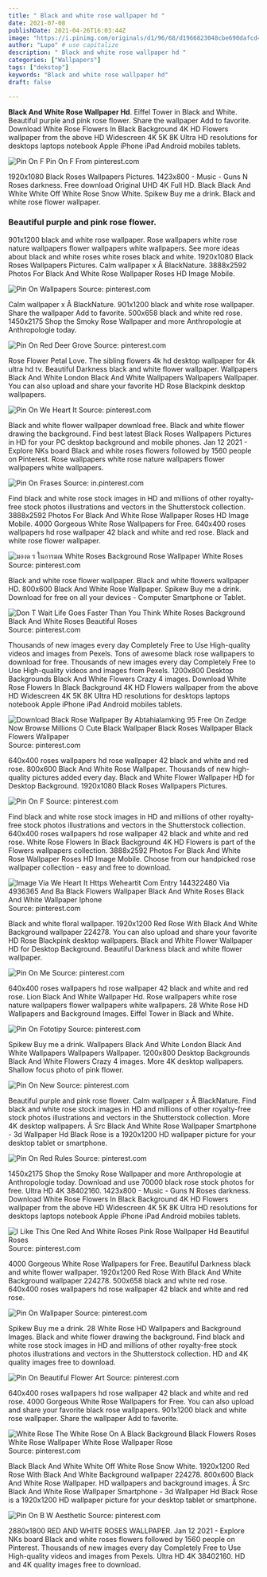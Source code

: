 ```yaml
---
title: " Black and white rose wallpaper hd "
date: 2021-07-08
publishDate: 2021-04-26T16:03:44Z
image: "https://i.pinimg.com/originals/d1/96/68/d1966823048cbe690dafcd47de6523a8.jpg"
author: "Lupo" # use capitalize
description: " Black and white rose wallpaper hd "
categories: ["Wallpapers"]
tags: ["dekstop"]
keywords: "Black and white rose wallpaper hd"
draft: false

---
```



**Black And White Rose Wallpaper Hd**. Eiffel Tower in Black and White. Beautiful purple and pink rose flower. Share the wallpaper Add to favorite. Download White Rose Flowers In Black Background 4K HD Flowers wallpaper from the above HD Widescreen 4K 5K 8K Ultra HD resolutions for desktops laptops notebook Apple iPhone iPad Android mobiles tablets.

![Pin On F](https://i.pinimg.com/originals/89/87/d1/8987d1209df717b38f79588ba82fed4a.jpg "Pin On F")
Pin On F From pinterest.com


1920x1080 Black Roses Wallpapers Pictures. 1423x800 - Music - Guns N Roses darkness. Free download Original UHD 4K Full HD. Black Black And White White Off White Rose Snow White. Spikew Buy me a drink. Black and white rose flower wallpaper.

### Beautiful purple and pink rose flower.

901x1200 black and white rose wallpaper. Rose wallpapers white rose nature wallpapers flower wallpapers white wallpapers. See more ideas about black and white roses white roses black and white. 1920x1080 Black Roses Wallpapers Pictures. Calm wallpaper x Â BlackNature. 3888x2592 Photos For Black And White Rose Wallpaper Roses HD Image Mobile.


![Pin On Wallpapers](https://i.pinimg.com/originals/73/f5/57/73f557c0e49b8bdee36747528457bfe3.jpg "Pin On Wallpapers")
Source: pinterest.com

Calm wallpaper x Â BlackNature. 901x1200 black and white rose wallpaper. Share the wallpaper Add to favorite. 500x658 black and white red rose. 1450x2175 Shop the Smoky Rose Wallpaper and more Anthropologie at Anthropologie today.

![Pin On Red Deer Grove](https://i.pinimg.com/474x/23/86/c6/2386c6c0e4ed566f0f5d441ad376e27d.jpg "Pin On Red Deer Grove")
Source: pinterest.com

Rose Flower Petal Love. The sibling flowers 4k hd desktop wallpaper for 4k ultra hd tv. Beautiful Darkness black and white flower wallpaper. Wallpapers Black And White London Black And White Wallpapers Wallpapers Wallpaper. You can also upload and share your favorite HD Rose Blackpink desktop wallpapers.

![Pin On We Heart It](https://i.pinimg.com/originals/97/c1/c4/97c1c468de99e2d3c5097bbaf18d682f.jpg "Pin On We Heart It")
Source: pinterest.com

Black and white flower wallpaper download free. Black and white flower drawing the background. Find best latest Black Roses Wallpapers Pictures in HD for your PC desktop background and mobile phones. Jan 12 2021 - Explore NKs board Black and white roses flowers followed by 1560 people on Pinterest. Rose wallpapers white rose nature wallpapers flower wallpapers white wallpapers.

![Pin On Frases](https://i.pinimg.com/736x/a5/91/f9/a591f9b2302a27bba1a3be0dae576a6a.jpg "Pin On Frases")
Source: in.pinterest.com

Find black and white rose stock images in HD and millions of other royalty-free stock photos illustrations and vectors in the Shutterstock collection. 3888x2592 Photos For Black And White Rose Wallpaper Roses HD Image Mobile. 4000 Gorgeous White Rose Wallpapers for Free. 640x400 roses wallpapers hd rose wallpaper 42 black and white and red rose. Black and white rose flower wallpaper.

![มองด ร ในอารมณ White Roses Background Rose Wallpaper White Roses](https://i.pinimg.com/564x/5b/40/46/5b40467da8511f95f37206ef140ee660.jpg "มองด ร ในอารมณ White Roses Background Rose Wallpaper White Roses")
Source: pinterest.com

Black and white rose flower wallpaper. Black and white flowers wallpaper HD. 800x600 Black And White Rose Wallpaper. Spikew Buy me a drink. Download for free on all your devices - Computer Smartphone or Tablet.

![Don T Wait Life Goes Faster Than You Think White Roses Background Black And White Roses Beautiful Roses](https://i.pinimg.com/originals/72/89/f4/7289f43b2c19160bb966c5659fed7b72.gif "Don T Wait Life Goes Faster Than You Think White Roses Background Black And White Roses Beautiful Roses")
Source: pinterest.com

Thousands of new images every day Completely Free to Use High-quality videos and images from Pexels. Tons of awesome black rose wallpapers to download for free. Thousands of new images every day Completely Free to Use High-quality videos and images from Pexels. 1200x800 Desktop Backgrounds Black And White Flowers Crazy 4 images. Download White Rose Flowers In Black Background 4K HD Flowers wallpaper from the above HD Widescreen 4K 5K 8K Ultra HD resolutions for desktops laptops notebook Apple iPhone iPad Android mobiles tablets.

![Download Black Rose Wallpaper By Abtahialamking 95 Free On Zedge Now Browse Millions O Cute Black Wallpaper Black Roses Wallpaper Black Flowers Wallpaper](https://i.pinimg.com/736x/f9/a2/d9/f9a2d900654254822f7e6367ec5eb7d8.jpg "Download Black Rose Wallpaper By Abtahialamking 95 Free On Zedge Now Browse Millions O Cute Black Wallpaper Black Roses Wallpaper Black Flowers Wallpaper")
Source: pinterest.com

640x400 roses wallpapers hd rose wallpaper 42 black and white and red rose. 800x600 Black And White Rose Wallpaper. Thousands of new high-quality pictures added every day. Black and White Flower Wallpaper HD for Desktop Background. 1920x1080 Black Roses Wallpapers Pictures.

![Pin On F](https://i.pinimg.com/originals/89/87/d1/8987d1209df717b38f79588ba82fed4a.jpg "Pin On F")
Source: pinterest.com

Find black and white rose stock images in HD and millions of other royalty-free stock photos illustrations and vectors in the Shutterstock collection. 640x400 roses wallpapers hd rose wallpaper 42 black and white and red rose. White Rose Flowers In Black Background 4K HD Flowers is part of the Flowers wallpapers collection. 3888x2592 Photos For Black And White Rose Wallpaper Roses HD Image Mobile. Choose from our handpicked rose wallpaper collection - easy and free to download.

![Image Via We Heart It Https Weheartit Com Entry 144322480 Via 4936365 And Ba Black Flowers Wallpaper Black And White Roses Black And White Wallpaper Iphone](https://i.pinimg.com/originals/47/59/20/4759205a16c1a6ff3b871c65635c2908.jpg "Image Via We Heart It Https Weheartit Com Entry 144322480 Via 4936365 And Ba Black Flowers Wallpaper Black And White Roses Black And White Wallpaper Iphone")
Source: pinterest.com

Black and white floral wallpaper. 1920x1200 Red Rose With Black And White Background wallpaper 224278. You can also upload and share your favorite HD Rose Blackpink desktop wallpapers. Black and White Flower Wallpaper HD for Desktop Background. Beautiful Darkness black and white flower wallpaper.

![Pin On Me](https://i.pinimg.com/736x/c9/71/44/c971442c830c01f6481b4ac7a44872f2.jpg "Pin On Me")
Source: pinterest.com

640x400 roses wallpapers hd rose wallpaper 42 black and white and red rose. Lion Black And White Wallpaper Hd. Rose wallpapers white rose nature wallpapers flower wallpapers white wallpapers. 28 White Rose HD Wallpapers and Background Images. Eiffel Tower in Black and White.

![Pin On Fototipy](https://i.pinimg.com/736x/a6/e1/da/a6e1daee5b541d2b3b71ab9669d1d13f.jpg "Pin On Fototipy")
Source: pinterest.com

Spikew Buy me a drink. Wallpapers Black And White London Black And White Wallpapers Wallpapers Wallpaper. 1200x800 Desktop Backgrounds Black And White Flowers Crazy 4 images. More 4K desktop wallpapers. Shallow focus photo of pink flower.

![Pin On New](https://i.pinimg.com/originals/df/93/bf/df93bfa0b9fa7281e84a10b1cfa1b190.jpg "Pin On New")
Source: pinterest.com

Beautiful purple and pink rose flower. Calm wallpaper x Â BlackNature. Find black and white rose stock images in HD and millions of other royalty-free stock photos illustrations and vectors in the Shutterstock collection. More 4K desktop wallpapers. Â Src Black And White Rose Wallpaper Smartphone - 3d Wallpaper Hd Black Rose is a 1920x1200 HD wallpaper picture for your desktop tablet or smartphone.

![Pin On Red Rules](https://i.pinimg.com/originals/6a/d0/00/6ad000cd9c64311be63d4d83b4aa5d46.jpg "Pin On Red Rules")
Source: pinterest.com

1450x2175 Shop the Smoky Rose Wallpaper and more Anthropologie at Anthropologie today. Download and use 70000 black rose stock photos for free. Ultra HD 4K 38402160. 1423x800 - Music - Guns N Roses darkness. Download White Rose Flowers In Black Background 4K HD Flowers wallpaper from the above HD Widescreen 4K 5K 8K Ultra HD resolutions for desktops laptops notebook Apple iPhone iPad Android mobiles tablets.

![I Like This One Red And White Roses Pink Rose Wallpaper Hd Beautiful Roses](https://i.pinimg.com/originals/1a/41/ff/1a41fff1ff71a25ec1a9f4be627ef209.jpg "I Like This One Red And White Roses Pink Rose Wallpaper Hd Beautiful Roses")
Source: pinterest.com

4000 Gorgeous White Rose Wallpapers for Free. Beautiful Darkness black and white flower wallpaper. 1920x1200 Red Rose With Black And White Background wallpaper 224278. 500x658 black and white red rose. 640x400 roses wallpapers hd rose wallpaper 42 black and white and red rose.

![Pin On Wallpaper](https://i.pinimg.com/564x/e3/a2/eb/e3a2ebc745abbb4337db279d2f00df26.jpg "Pin On Wallpaper")
Source: pinterest.com

Spikew Buy me a drink. 28 White Rose HD Wallpapers and Background Images. Black and white flower drawing the background. Find black and white rose stock images in HD and millions of other royalty-free stock photos illustrations and vectors in the Shutterstock collection. HD and 4K quality images free to download.

![Pin On Beautiful Flower Art](https://i.pinimg.com/originals/46/1d/58/461d58b3b6d6c4daca910b27bc47584d.jpg "Pin On Beautiful Flower Art")
Source: pinterest.com

640x400 roses wallpapers hd rose wallpaper 42 black and white and red rose. 4000 Gorgeous White Rose Wallpapers for Free. You can also upload and share your favorite black rose wallpapers. 901x1200 black and white rose wallpaper. Share the wallpaper Add to favorite.

![White Rose The White Rose On A Black Background Black Flowers Roses White Rose Wallpaper White Rose Wallpaper Rose](https://i.pinimg.com/originals/27/6c/75/276c75021d322a64c52eb535cdef9762.jpg "White Rose The White Rose On A Black Background Black Flowers Roses White Rose Wallpaper White Rose Wallpaper Rose")
Source: pinterest.com

Black Black And White White Off White Rose Snow White. 1920x1200 Red Rose With Black And White Background wallpaper 224278. 800x600 Black And White Rose Wallpaper. HD wallpapers and background images. Â Src Black And White Rose Wallpaper Smartphone - 3d Wallpaper Hd Black Rose is a 1920x1200 HD wallpaper picture for your desktop tablet or smartphone.

![Pin On B W Aesthetic](https://i.pinimg.com/originals/d1/96/68/d1966823048cbe690dafcd47de6523a8.jpg "Pin On B W Aesthetic")
Source: pinterest.com

2880x1800 RED AND WHITE ROSES WALLPAPER. Jan 12 2021 - Explore NKs board Black and white roses flowers followed by 1560 people on Pinterest. Thousands of new images every day Completely Free to Use High-quality videos and images from Pexels. Ultra HD 4K 38402160. HD and 4K quality images free to download.

